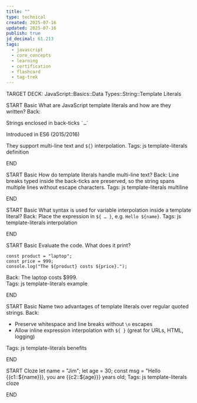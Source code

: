 ```yaml
---
title: ""
type: technical
created: 2025-07-16
updated: 2025-07-16
publish: true
jd_decimal: 61.213
tags:
  - javascript
  - core_concepts
  - learning
  - certification
  - flashcard
  - tag-trek
---
```


TARGET DECK: JavaScript::Basics::Data Types::String::Template Literals

START
Basic
What are JavaScript template literals and how are they written?
Back: <p>Strings enclosed in back-ticks `` `…` `` <p>Introduced in ES6 (2015/2016)<p>They support multi-line text and `${}` interpolation.
Tags: js template-literals definition
<!--ID: 1752843080533-->
END

START
Basic
How do template literals handle multi-line text?
Back: Line breaks typed inside the back-ticks are preserved, so the string spans multiple lines without escape characters.
Tags: js template-literals multiline
<!--ID: 1752843080536-->
END

START
Basic
What syntax is used for variable interpolation inside a template literal?
Back: Place the expression in `${ … }`, e.g. `Hello ${name}`.
Tags: js template-literals interpolation
<!--ID: 1752843080537-->
END

START
Basic
Evaluate the code. What does it print?
<pre>
<code>const product = "laptop";</code>
<code>const price = 999;</code>
<code>console.log("The &#36;&#123;product&#125; costs &#36;&#123;price&#125;.");</code>
</pre>

Back: The laptop costs $999.  
Tags: js template-literals example
<!--ID: 1752843080539-->
END

START
Basic
Name two advantages of template literals over regular quoted strings.
Back:

- Preserve whitespace and line breaks without `\n` escapes
- Allow inline expression interpolation with `${ }` (great for URLs, HTML, logging)

Tags: js template-literals benefits
<!--ID: 1752843080540-->
END

START
Cloze
let name = "Jim";
let age = 30;
const msg = "Hello {{c1::&#36;&#123;name&#125;}}, you are {{c2::&#36;&#123;age&#125;}} years old;
Tags: js template-literals cloze
<!--ID: 1752843080541-->
END
